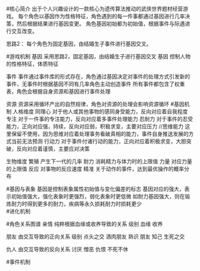 #核心简介
出于个人兴趣设计的一款核心为遗传算法推动的武侠世界题材经营游戏。
每个角色以基因作为性格特征，角色遇到的每一件事都通过基因进行几率决策，然后根据结果进行基因变更。
角色基因初始都为初始值，根据事件与际遇进行交互改变。

思路2：
    每个角色为固定基因，由结婚生子事件进行基因交叉。


#游戏机制
基因 采用思路2，固定基因，由结婚生子进行基因交叉
基因 控制人物的性格特征，体质特征

事件 事件通过事件库的形式存在，角色通过基因决定对事件的处理方式引发新的事件，无事件时根据基因不同有几率角色主动创造事件
    所有事件都包含了权重表，角色会根据自身资源和基因进行事件处理

资源 资源采用循环产出的自然规律，角色对资源的处理会影响资源循环
#基因机制
人格维度
    同理心 对于他人或其他事物的感同身受能力，反向对应着自我程度
    专注  对于一件事的专注能力，反向对应着多事件处理能力
    忍耐力 对于事件的忍受能力，正向对应强，持续，反向对应弱，积极求变，主要对应压力
    //思维能力 这里保留不使用，因为思维对应着处理事务看破真相的能力，事件自身推送发展的方式当前无法预测
    行动力 对于事件付诸行动的能力，正向对应着积极求变，大胆突破，反向对应着谨慎，主要应对决策

生物维度
    繁殖 产生下一代的几率
    耐力 消耗精力与体力时的上限值
    力量 对应力量的上限值
    反应 对事物的反应速度
    精准 关于动作的事件，达到最优操作的概率分布


#基因与表象
基因是控制表象属性初始值与变化偏差的标志
基因对应的强大，表示初始值强大，强化表象时更强烈，弱化表象时更低微   如耐力基因强大，则在锻炼耐力时得到更多的耐力，疾病等永久损耗耐力时损耗更少    
#进化机制

#角色关系图谱
亲情 纯粹根据血缘或收养导致的关系 级别 血缘 收养

朋友 由交互导致的正向关系
    级别 点头之交 酒肉朋友 熟识 朋友 知己 生死之交

仇人 由交互导致的反向关系
    讨厌 憎恶 仇恨 不死不休

#事件机制


